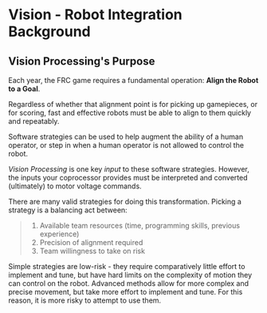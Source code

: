 # Vision - Robot Integration Background

## Vision Processing's Purpose

Each year, the FRC game requires a fundamental operation: **Align the Robot to a Goal**.

Regardless of whether that alignment point is for picking up gamepieces, or for scoring, fast and effective robots must be able to align to them quickly and repeatably.

Software strategies can be used to help augment the ability of a human operator, or step in when a human operator is not allowed to control the robot.

*Vision Processing* is one key *input* to these software strategies. However, the inputs your coprocessor provides must be interpreted and converted (ultimately) to motor voltage commands.

There are many valid strategies for doing this transformation. Picking a strategy is a balancing act between:

> 1. Available team resources (time, programming skills, previous experience)
> 2. Precision of alignment required
> 3. Team willingness to take on risk

Simple strategies are low-risk - they require comparatively little effort to implement and tune, but have hard limits on the complexity of motion they can control on the robot. Advanced methods allow for more complex and precise movement, but take more effort to implement and tune. For this reason, it is more risky to attempt to use them.
